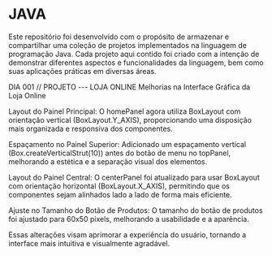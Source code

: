 # JAVA
Este repositório foi desenvolvido com o propósito de armazenar e compartilhar uma coleção de projetos implementados na linguagem de programação Java. Cada projeto aqui contido foi criado com a intenção de demonstrar diferentes aspectos e funcionalidades da linguagem, bem como suas aplicações práticas em diversas áreas.

DIA 001 // PROJETO --- LOJA ONLINE
Melhorias na Interface Gráfica da Loja Online

Layout do Painel Principal: O homePanel agora utiliza BoxLayout com orientação vertical (BoxLayout.Y_AXIS), proporcionando uma disposição mais organizada e responsiva dos componentes.

Espaçamento no Painel Superior: Adicionado um espaçamento vertical (Box.createVerticalStrut(10)) antes do botão de menu no topPanel, melhorando a estética e a separação visual dos elementos.

Layout do Painel Central: O centerPanel foi atualizado para usar BoxLayout com orientação horizontal (BoxLayout.X_AXIS), permitindo que os componentes sejam alinhados lado a lado de forma mais eficiente.

Ajuste no Tamanho do Botão de Produtos: O tamanho do botão de produtos foi ajustado para 60x50 pixels, melhorando a usabilidade e a aparência.

Essas alterações visam aprimorar a experiência do usuário, tornando a interface mais intuitiva e visualmente agradável.